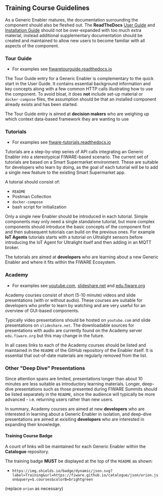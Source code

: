 ## Training Course Guidelines

As a Generic Enabler matures, the documentation surrounding the component should
also be fleshed out. The **ReadTheDocs**
[User Guide](development.md#developer-oriented-documentation-readthedocs) and
[Installation Guide](development.md#developer-oriented-documentation-readthedocs)
should not be over-expanded with too much extra material, instead additional
supplementary documentation should be created and maintained to allow new users
to become familiar with all aspects of the component.

### Tour Guide

-   For examples see
    [fiwaretourguide.readthedocs.io](https://fiwaretourguide.readthedocs.io/en/latest/iot-agents/introduction/)

The Tour Guide entry for a Generic Enabler is complementary to the quick start
in the User Guide. It contains essential background information and key concepts
along with a few common HTTP calls illustrating how to use the component. To
avoid bloat, it does **not** include set-up material or `docker-compose` files,
the assumption should be that an installed component already exists and has been
started.

The Tour Guide entry is aimed at **decision makers** who are weighing up which
context data-based framework they are wanting to use

### Tutorials

-   For examples see
    [fiware-tutorials.readthedocs.io](http://fiware-tutorials.readthedocs.io/en/latest)

Tutorials are a step-by-step series of API calls integrating an Generic Enabler
into a stereotypical FIWARE-based scenario. The current set of tutorials are
based on a Smart Supermarket environment. These are suitable for developers who
learn by doing, as the goal of each tutorial will be to add a single new feature
to the existing Smart Supermarket app.

A tutorial should consist of:

-   `README`
-   Postman Collection
-   `docker-compose`
-   bash script for initialization

Only a single new Enabler should be introduced in each tutorial. Simple
components may only need a single standalone tutorial, but more complex
components should introduce the basic concepts of the component first and then
subsequent tutorials can build on the previous ones. For example **IoT Agents**
tutorials starts with a tutorial on Ultralight sensors before introducing the
IoT Agent for Ultralight itself and then adding in an MQTT broker.

The tutorials are aimed at **developers** who are learning about a new Generic
Enabler and where it fits within the FIWARE Ecosystem.

### Academy

-   For examples see [youtube.com](https://www.youtube.com/watch?v=dHyVTan6bUY),
    [slideshare.net](https://www.slideshare.net/FI-WARE/fiware-iotidasintroul20v2)
    and [edu.fiware.org](https://edu.fiware.org/mod/url/view.php?id=1001)

Academy courses consist of short (5-10 minute) videos and slide presentations
(with or without audio). These courses are suitable for developers who prefer to
learn by watching and are very useful for an overview of GUI-based components.

Typically video presentations should be hosted on `youtube.com` and slide
presentations on `slideshare.net`. The downloadable sources for presentations
with audio are currently found on the Academy server `edu.fiware.org` but this
may change in the future.

In all cases links to each of the Academy courses should be listed and
maintained in the `README` of the GitHub repository of the Enabler itself. It is
essential that out-of-date materials are regularly removed from the list.

### Other "Deep Dive" Presentations

Since attention spans are limited, presentations longer than about 10 minutes
are less suitable as introductory learning materials. Longer, deep-dive
presentations such as those presented during FIWARE Summits should be listed
separately in the `README`, since the audience will typically be more advanced -
i.e. returning users rather than new users.

In summary, Academy courses are aimed at new **developers** who are interested
in learning about a Generic Enabler in isolation, and deep-dive presentations
are aimed at exisiting **developers** who are interested in expanding their
knowledge.

#### Training Course Badge

A count of links will be maintained for each Generic Enabler within the
**Catalogue** repository.

The training badge **MUST** be displayed at the top of the `README` as shown:

-   `https://img.shields.io/badge/dynamic/json.svg?label=Training&url=https://fiware.github.io/catalogue/json/orion.json&query=$.courses&colorB=brightgreen`

(replace `orion` as necessary)
